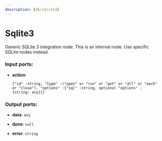 ```yaml
---
description: [db/sqlite3]
---
```


# Sqlite3

Generic SQLite 3 integration node.
This is an internal node. Use specific SQLite nodes instead.

### Input ports:

* __action__: 
    ```
    {"id" :string, "type" :("open" or "run" or "get" or "all" or "each" or "close"), "options" :{"sql" :string, optional "options" :{string: any}}}
    ```

### Output ports:

* __data__: `any`


* __done__: `null`


* __error__: `string`

